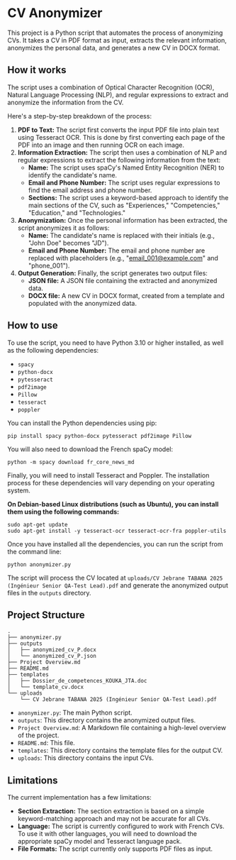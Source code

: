 # CV Anonymizer

This project is a Python script that automates the process of anonymizing CVs. It takes a CV in PDF format as input, extracts the relevant information, anonymizes the personal data, and generates a new CV in DOCX format.

## How it works

The script uses a combination of Optical Character Recognition (OCR), Natural Language Processing (NLP), and regular expressions to extract and anonymize the information from the CV.

Here's a step-by-step breakdown of the process:

1.  **PDF to Text:** The script first converts the input PDF file into plain text using Tesseract OCR. This is done by first converting each page of the PDF into an image and then running OCR on each image.
2.  **Information Extraction:** The script then uses a combination of NLP and regular expressions to extract the following information from the text:
    *   **Name:** The script uses spaCy's Named Entity Recognition (NER) to identify the candidate's name.
    *   **Email and Phone Number:** The script uses regular expressions to find the email address and phone number.
    *   **Sections:** The script uses a keyword-based approach to identify the main sections of the CV, such as "Experiences," "Competencies," "Education," and "Technologies."
3.  **Anonymization:** Once the personal information has been extracted, the script anonymizes it as follows:
    *   **Name:** The candidate's name is replaced with their initials (e.g., "John Doe" becomes "JD").
    *   **Email and Phone Number:** The email and phone number are replaced with placeholders (e.g., "email_001@example.com" and "phone_001").
4.  **Output Generation:** Finally, the script generates two output files:
    *   **JSON file:** A JSON file containing the extracted and anonymized data.
    *   **DOCX file:** A new CV in DOCX format, created from a template and populated with the anonymized data.

## How to use

To use the script, you need to have Python 3.10 or higher installed, as well as the following dependencies:

*   `spacy`
*   `python-docx`
*   `pytesseract`
*   `pdf2image`
*   `Pillow`
*   `tesseract`
*   `poppler`

You can install the Python dependencies using pip:

```
pip install spacy python-docx pytesseract pdf2image Pillow
```

You will also need to download the French spaCy model:

```
python -m spacy download fr_core_news_md
```

Finally, you will need to install Tesseract and Poppler. The installation process for these dependencies will vary depending on your operating system.

**On Debian-based Linux distributions (such as Ubuntu), you can install them using the following commands:**

```
sudo apt-get update
sudo apt-get install -y tesseract-ocr tesseract-ocr-fra poppler-utils
```

Once you have installed all the dependencies, you can run the script from the command line:

```
python anonymizer.py
```

The script will process the CV located at `uploads/CV Jebrane TABANA 2025 (Ingénieur Senior QA-Test Lead).pdf` and generate the anonymized output files in the `outputs` directory.

## Project Structure

```
.
├── anonymizer.py
├── outputs
│   ├── anonymized_cv_P.docx
│   └── anonymized_cv_P.json
├── Project Overview.md
├── README.md
├── templates
│   ├── Dossier_de_competences_KOUKA_JTA.doc
│   └── template_cv.docx
└── uploads
    └── CV Jebrane TABANA 2025 (Ingénieur Senior QA-Test Lead).pdf
```

*   `anonymizer.py`: The main Python script.
*   `outputs`: This directory contains the anonymized output files.
*   `Project Overview.md`: A Markdown file containing a high-level overview of the project.
*   `README.md`: This file.
*   `templates`: This directory contains the template files for the output CV.
*   `uploads`: This directory contains the input CVs.

## Limitations

The current implementation has a few limitations:

*   **Section Extraction:** The section extraction is based on a simple keyword-matching approach and may not be accurate for all CVs.
*   **Language:** The script is currently configured to work with French CVs. To use it with other languages, you will need to download the appropriate spaCy model and Tesseract language pack.
*   **File Formats:** The script currently only supports PDF files as input.
```
